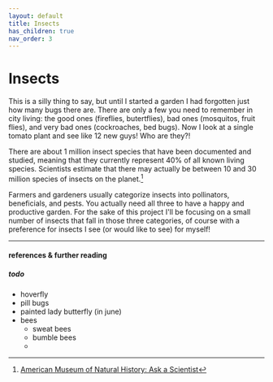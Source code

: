 ```yaml
---
layout: default
title: Insects
has_children: true
nav_order: 3
---
```

# Insects
This is a silly thing to say, but until I started a garden I had forgotten just how many bugs there are. There are only a few you need to remember in city living: the good ones (fireflies, butertflies), bad ones (mosquitos, fruit flies), and very bad ones (cockroaches, bed bugs). Now I look at a single tomato plant and see like 12 new guys! Who are they?!

There are about 1 million insect species that have been documented and studied, meaning that they currently represent 40% of all known living species. Scientists estimate that there may actually be between 10 and 30 million species of insects on the planet.[^1]

Farmers and gardeners usually categorize insects into pollinators, beneficials, and pests. You actually need all three to have a happy and productive garden. For the sake of this project I'll be focusing on a small number of insects that fall in those three categories, of course with a preference for insects I see (or would like to see) for myself!

---
#### references & further reading
[^1]: [American Museum of Natural History: Ask a Scientist](https://www.amnh.org/explore/ology/earth/ask-a-scientist-about-our-environment/which-animal-group-has-the-most-organisms#:~:text=There%20are%20more%20than%201,of%20all%20known%20living%20species!)


##### todo
- hoverfly
- pill bugs
- painted lady butterfly (in june)
- bees
    - sweat bees
    - bumble bees
    - 